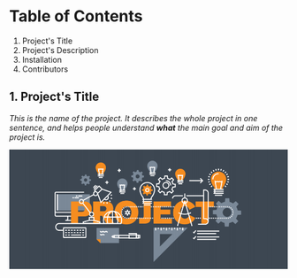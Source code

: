 # Table of Contents
1. Project's Title 
2. Project's Description
3. Installation
4. Contributors

## 1. Project's Title
*This is the name of the project. It describes the whole project in one sentence, and helps 
people understand **what** the main goal and aim of the project is.*


<img alt="Coder GIF" src="banner.PNG" style="max-width: 100%;" data-target="animated-image.originalImage">

<br>